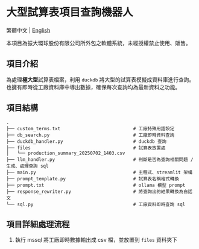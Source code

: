 # 大型試算表項目查詢機器人

繁體中文 | [English](README.md)

本項目為振大環球股份有限公司所外包之軟體系統，未經授權禁止使用、販售。

## 項目介紹

為處理**極大型**試算表檔案，利用 `duckdb` 將大型的試算表模擬成資料庫進行查詢。也擁有即時從工廠資料庫中導出數據，確保每次查詢均為最新資料之功能。

## 項目結構
```
.
├── custom_terms.txt                           # 工廠特殊用語設定
├── db_search.py                               # 工廠即時資料查詢
├── duckdb_handler.py                          # duckdb 查詢
├── files                                      # 試算表放置處
│   └── production_summary_20250702_1403.csv
├── llm_handler.py                             # 判斷是否為查詢相關問題 / 生成、處理查詢 sql
├── main.py                                    # 主程式、streamlit 架構
├── prompt_template.py                         # 試算表名稱格式轉換
├── prompt.txt                                 # ollama 模型 prompt
├── response_rewriter.py                       # 將查詢出的結果轉換為白話文
└── sql.py                                     # 工廠資料即時查詢 sql
```
## 項目詳細處理流程
1. 執行 mssql 將工廠即時數據輸出成 csv 檔，並放置到 `files` 資料夾下
